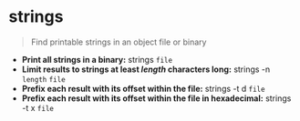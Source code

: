 # strings
> Find printable strings in an object file or binary
- **Print all strings in a binary:**
strings `file`
- **Limit results to strings at least *length* characters long:**
strings -n `length` `file`
- **Prefix each result with its offset within the file:**
strings -t d `file`
- **Prefix each result with its offset within the file in hexadecimal:**
strings -t x `file`
